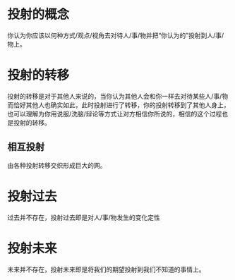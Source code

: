 # 投射的概念
你认为你应该以何种方式/观点/视角去对待人/事/物并把“你认为的”投射到人/事/物上。
# 投射的转移
投射的转移是对于其他人来说的，当你认为其他人会和你一样去对待某些人/事/物而恰好其他人也确实如此，此时投射进行了转移，你的投射转移到了其他人身上，也可以理解为你用说服/洗脑/辩论等方式让对方相信你所说的，相信的这个过程也是投射的转移。
## 相互投射
由各种投射转移交织形成巨大的网。
# 投射过去
过去并不存在，投射过去即是对人/事/物发生的变化定性
# 投射未来
未来并不存在，投射未来即是将我们的期望投射到我们不知道的事情上。